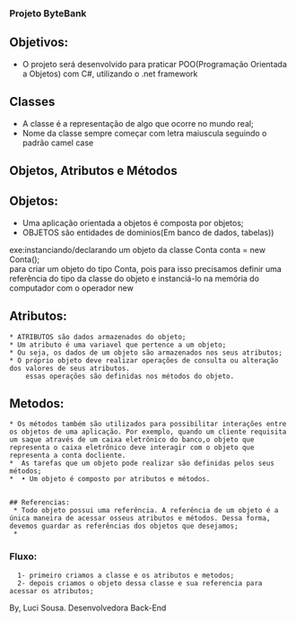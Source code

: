 ### Projeto ByteBank

## Objetivos:

  * O projeto será desenvolvido para praticar POO(Programação Orientada a Objetos) com C#, utilizando o .net framework
  


## Classes
  * A classe é a representação de algo que ocorre no mundo real;
  * Nome da classe sempre começar com letra maiuscula seguindo o padrão camel case 



## Objetos, Atributos e Métodos

  ## Objetos:

  * Uma aplicação orientada a objetos é composta por objetos;
  * OBJETOS são entidades de dominios(Em banco de dados, tabelas))

  exe:instanciando/declarando um objeto da classe
        Conta conta = new Conta();      
        para criar um objeto do tipo Conta, pois para isso precisamos definir uma referência do tipo da classe do objeto e instanciá-lo na memória do computador com o operador new

  ## Atributos:

    * ATRIBUTOS são dados armazenados do objeto;
    * Um atributo é uma variavel que pertence a um objeto;
    * Ou seja, os dados de um objeto são armazenados nos seus atributos;
    * O próprio objeto deve realizar operações de consulta ou alteração dos valores de seus atributos.
        essas operações são definidas nos métodos do objeto.


  ## Metodos:

    * Os métodos também são utilizados para possibilitar interações entre os objetos de uma aplicação. Por exemplo, quando um cliente requisita um saque através de um caixa eletrônico do banco,o objeto que representa o caixa eletrônico deve interagir com o objeto que representa a conta docliente.
    *  As tarefas que um objeto pode realizar são definidas pelos seus métodos;
    *  • Um objeto é composto por atributos e métodos.


    ## Referencias:
     * Todo objeto possui uma referência. A referência de um objeto é a única maneira de acessar osseus atributos e métodos. Dessa forma, devemos guardar as referências dos objetos que desejamos;
     * 



### Fluxo:
      1- primeiro criamos a classe e os atributos e metodos;
      2- depois criamos o objeto dessa classe e sua referencia para acessar os atributos;



<footer> By, Luci Sousa. Desenvolvedora Back-End</footer>